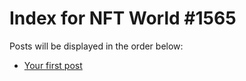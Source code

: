 # Index for NFT World #1565
Posts will be displayed in the order below:

- [Your first post](./001-first.md)

